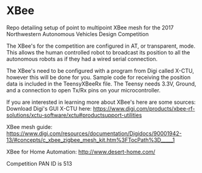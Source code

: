 # XBee

Repo detailing setup of point to multipoint XBee mesh for the 2017 Northwestern Autonomous Vehicles Design Competition

The XBee's for the competition are configured in AT, or transparent, mode. This allows the human controlled robot to broadcast its position to all the autonomous robots as if they had a wired serial connection.

The XBee's need to be configured with a program from Digi called X-CTU, however this will be done for you. Sample code for receiving the position data is included in the TeensyXBeeRx file. The Teensy needs 3.3V, Ground, and a connection to open Tx/Rx pins on your microcontroller.

If you are interested in learning more about XBee's here are some sources:
Download Digi's GUI X-CTU here: https://www.digi.com/products/xbee-rf-solutions/xctu-software/xctu#productsupport-utilities

XBee mesh guide: https://www.digi.com/resources/documentation/Digidocs/90001942-13/#concepts/c_xbee_zigbee_mesh_kit.htm%3FTocPath%3D_____1 

XBee for Home Automation: http://www.desert-home.com/

Competition PAN ID is 513
